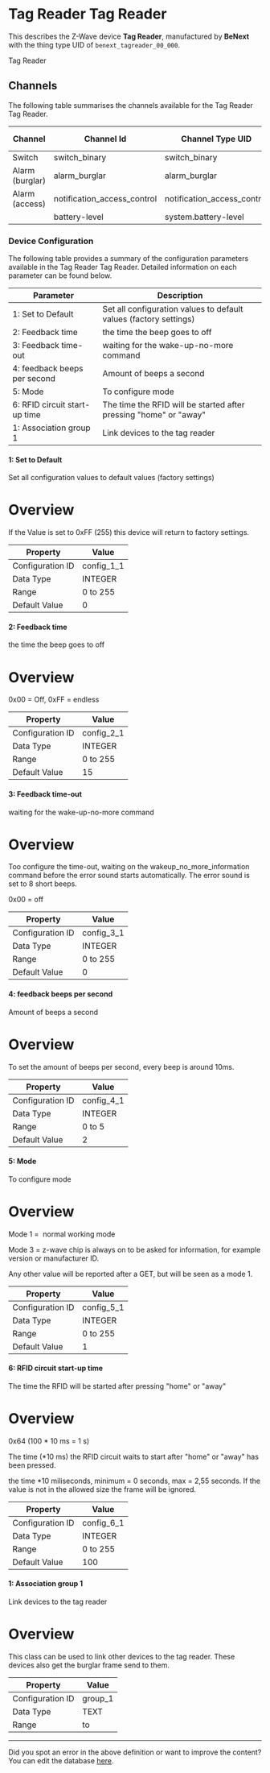 
# Tag Reader Tag Reader

This describes the Z-Wave device **Tag Reader**, manufactured by **BeNext** with the thing type UID of ```benext_tagreader_00_000```. 

Tag Reader

## Channels
The following table summarises the channels available for the Tag Reader Tag Reader.

| Channel | Channel Id | Channel Type UID | Category | Item Type |
|---------|------------|------------------|----------|-----------|
| Switch | switch_binary | switch_binary | Switch | Switch |
| Alarm (burglar) | alarm_burglar | alarm_burglar | Door | Switch |
| Alarm (access) | notification_access_control | notification_access_control |  | Number |
|  | battery-level | system.battery-level |  |  |




### Device Configuration
The following table provides a summary of the configuration parameters available in the Tag Reader Tag Reader.
Detailed information on each parameter can be found below.

| Parameter   | Description |
|-------------|-------------|
| 1: Set to Default | Set all configuration values to default values (factory settings) |
| 2: Feedback time | the time the beep goes to off |
| 3: Feedback time-out | waiting for the wake-up-no-more command |
| 4: feedback beeps per second | Amount of beeps a second |
| 5: Mode | To configure mode |
| 6: RFID circuit start-up time | The time the RFID will be started after pressing "home" or "away" |
| 1: Association group 1 | Link devices to the tag reader |




#### 1: Set to Default

Set all configuration values to default values (factory settings)  


# Overview #

If the Value is set to 0xFF (255) this device will return to factory settings.


| Property         | Value    |
|------------------|----------|
| Configuration ID | config_1_1 |
| Data Type        | INTEGER |
| Range | 0 to 255 |
| Default Value | 0 |






#### 2: Feedback time

the time the beep goes to off  


# Overview #

0x00 = Off, 0xFF = endless


| Property         | Value    |
|------------------|----------|
| Configuration ID | config_2_1 |
| Data Type        | INTEGER |
| Range | 0 to 255 |
| Default Value | 15 |






#### 3: Feedback time-out

waiting for the wake-up-no-more command  


# Overview #

Too configure the time-out, waiting on the wakeup\_no\_more\_information command before the error sound starts automatically. The error sound is set to 8 short beeps.

0x00 = off


| Property         | Value    |
|------------------|----------|
| Configuration ID | config_3_1 |
| Data Type        | INTEGER |
| Range | 0 to 255 |
| Default Value | 0 |






#### 4: feedback beeps per second

Amount of beeps a second  


# Overview #

To set the amount of beeps per second, every beep is around 10ms.


| Property         | Value    |
|------------------|----------|
| Configuration ID | config_4_1 |
| Data Type        | INTEGER |
| Range | 0 to 5 |
| Default Value | 2 |






#### 5: Mode

To configure mode  


# Overview #

Mode 1 =  normal working mode

Mode 3 = z-wave chip is always on to be asked for information, for example version or manufacturer ID.

Any other value will be reported after a GET, but will be seen as a mode 1.


| Property         | Value    |
|------------------|----------|
| Configuration ID | config_5_1 |
| Data Type        | INTEGER |
| Range | 0 to 255 |
| Default Value | 1 |






#### 6: RFID circuit start-up time

The time the RFID will be started after pressing "home" or "away"  


# Overview #

0x64 (100 \* 10 ms = 1 s)

The time (\*10 ms) the RFID circuit waits to start after "home" or "away" has been pressed.

the time \*10 miliseconds, minimum = 0 seconds, max = 2,55 seconds. If the value is not in the allowed size the frame will be ignored.


| Property         | Value    |
|------------------|----------|
| Configuration ID | config_6_1 |
| Data Type        | INTEGER |
| Range | 0 to 255 |
| Default Value | 100 |






#### 1: Association group 1

Link devices to the tag reader  


# Overview #

This class can be used to link other devices to the tag reader. These devices also get the burglar frame send to them.


| Property         | Value    |
|------------------|----------|
| Configuration ID | group_1 |
| Data Type        | TEXT |
| Range |  to  |






---

Did you spot an error in the above definition or want to improve the content?
You can edit the database [here](http://www.cd-jackson.com/index.php/zwave/zwave-device-database/zwave-device-list/devicesummary/444).

